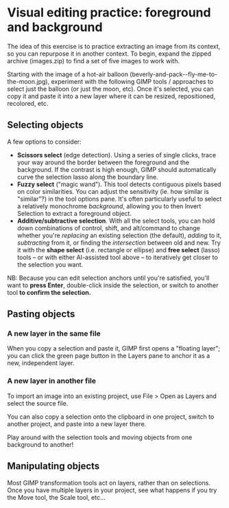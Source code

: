 # Visual editing practice: foreground and background

The idea of this exercise is to practice extracting an image from its context, so you can repurpose it in another context. To begin, expand the zipped archive (images.zip) to find a set of five images to work with.

Starting with the image of a hot-air balloon (beverly-and-pack--fly-me-to-the-moon.jpg), experiment with the following GIMP tools / approaches to select just the balloon (or just the moon, etc). Once it's selected, you can copy it and paste it into a new layer where it can be resized, repositioned, recolored, etc.

## Selecting objects
A few options to consider:
* **Scissors select** (edge detection). Using a series of single clicks, trace your way around the border between the foreground and the background. If the contrast is high enough, GIMP should automatically curve the selection lasso along the boundary line.
* **Fuzzy select** ("magic wand"). This tool detects contiguous pixels based on color similarities. You can adjust the sensitivity (ie. how similar is "similar"?) in the tool options pane. It's often particularly useful to select a relatively monochrome _background_, allowing you to then Invert Selection to extract a foreground object.
* **Additive/subtractive selection**. With all the select tools, you can hold down combinations of control, shift, and alt/command to change whether you're _replacing_ an existing selection (the default), _adding_ to it, _subtracting_ from it, or finding the _intersection_ between old and new. Try it with the **shape select** (i.e. rectangle or ellipse) and **free select** (lasso) tools – or with either AI-assisted tool above – to iteratively get closer to the selection you want.

NB: Because you can edit selection anchors until you're satisfied, you'll want to **press Enter**, double-click inside the selection, or switch to another tool **to confirm the selection.**


## Pasting objects
### A new layer in the same file
When you copy a selection and paste it, GIMP first opens a "floating layer"; you can click the green page button in the Layers pane to anchor it as a new, independent layer.


### A new layer in another file
To import an image into an existing project, use File > Open as Layers and select the source file.

You can also copy a selection onto the clipboard in one project, switch to another project, and paste into a new layer there.

<div class="alert alert-success">
Play around with the selection tools and moving objects from one background to another!
</div>


## Manipulating objects

Most GIMP transformation tools act on layers, rather than on selections. Once you have multiple layers in your project, see what happens if you try the Move tool, the Scale tool, etc...


